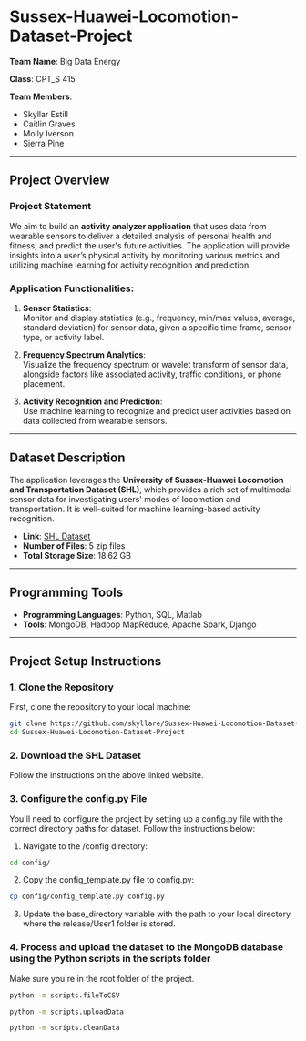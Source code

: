 # Sussex-Huawei-Locomotion-Dataset-Project

**Team Name**: Big Data Energy

**Class**: CPT_S 415 

**Team Members**:  
- Skyllar Estill  
- Caitlin Graves  
- Molly Iverson  
- Sierra Pine  

---

## Project Overview

### Project Statement

We aim to build an **activity analyzer application** that uses data from wearable sensors to deliver a detailed analysis of personal health and fitness, and predict the user's future activities. The application will provide insights into a user’s physical activity by monitoring various metrics and utilizing machine learning for activity recognition and prediction.

### Application Functionalities:

1. **Sensor Statistics**:  
   Monitor and display statistics (e.g., frequency, min/max values, average, standard deviation) for sensor data, given a specific time frame, sensor type, or activity label.

2. **Frequency Spectrum Analytics**:  
   Visualize the frequency spectrum or wavelet transform of sensor data, alongside factors like associated activity, traffic conditions, or phone placement.

3. **Activity Recognition and Prediction**:  
   Use machine learning to recognize and predict user activities based on data collected from wearable sensors.

---

## Dataset Description

The application leverages the **University of Sussex-Huawei Locomotion and Transportation Dataset (SHL)**, which provides a rich set of multimodal sensor data for investigating users' modes of locomotion and transportation. It is well-suited for machine learning-based activity recognition.

- **Link**: [SHL Dataset](http://www.shl-dataset.org/dataset/)  
- **Number of Files**: 5 zip files  
- **Total Storage Size**: 18.62 GB  

---

## Programming Tools

- **Programming Languages**: Python, SQL, Matlab
- **Tools**: MongoDB, Hadoop MapReduce, Apache Spark, Django

---

## Project Setup Instructions

### 1. Clone the Repository

First, clone the repository to your local machine:

```bash
git clone https://github.com/skyllare/Sussex-Huawei-Locomotion-Dataset-Project
cd Sussex-Huawei-Locomotion-Dataset-Project
```

### 2. Download the SHL Dataset

Follow the instructions on the above linked website.

### 3. Configure the config.py File

You'll need to configure the project by setting up a config.py file with the correct directory paths for dataset. Follow the instructions below:

1. Navigate to the /config directory:

```bash
cd config/
```

2. Copy the config_template.py file to config.py:
```bash
cp config/config_template.py config.py
```

3. Update the base_directory variable with the path to your local directory where the release/User1 folder is stored.

### 4. Process and upload the dataset to the MongoDB database using the Python scripts in the scripts folder

Make sure you're in the root folder of the project.

```bash
python -m scripts.fileToCSV
```
```bash
python -m scripts.uploadData
```
```bash
python -m scripts.cleanData
```
